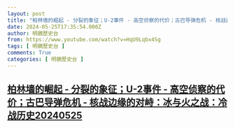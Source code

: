 ```yaml
---
layout: post
title: "柏林墙的崛起 - 分裂的象征；U-2事件 - 高空侦察的代价；古巴导弹危机 - 核战边缘的对峙：冰与火之战：冷战历史20240525"
date: 2024-05-25T17:35:54.000Z
author: 明鏡歷史台
from: https://www.youtube.com/watch?v=HqU9Lqbx4Sg
tags: [ 明鏡歷史台 ]
comments: True
categories: [ 明鏡歷史台 ]
---
```

<!--1716658554000-->
[柏林墙的崛起 - 分裂的象征；U-2事件 - 高空侦察的代价；古巴导弹危机 - 核战边缘的对峙：冰与火之战：冷战历史20240525](https://www.youtube.com/watch?v=HqU9Lqbx4Sg)
------

<div>

</div>
